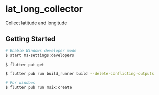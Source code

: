 # lat_long_collector

Collect latitude and longitude

## Getting Started

```sh
# Enable Windows developer mode
$ start ms-settings:developers

$ flutter put get

$ flutter pub run build_runner build --delete-conflicting-outputs

# For windows
$ flutter pub run msix:create
```